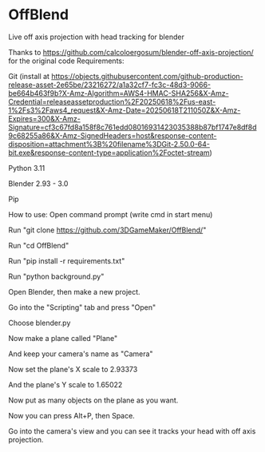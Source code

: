 # OffBlend
Live off axis projection with head tracking for blender

Thanks to https://github.com/calcoloergosum/blender-off-axis-projection/  for the original code
Requirements: 

Git (install at https://objects.githubusercontent.com/github-production-release-asset-2e65be/23216272/a1a32cf7-fc3c-48d3-9066-be664b463f9b?X-Amz-Algorithm=AWS4-HMAC-SHA256&X-Amz-Credential=releaseassetproduction%2F20250618%2Fus-east-1%2Fs3%2Faws4_request&X-Amz-Date=20250618T211050Z&X-Amz-Expires=300&X-Amz-Signature=cf3c67fd8a158f8c761edd08016931423035388b87bf1747e8df8d9c68255a86&X-Amz-SignedHeaders=host&response-content-disposition=attachment%3B%20filename%3DGit-2.50.0-64-bit.exe&response-content-type=application%2Foctet-stream)

Python 3.11

Blender 2.93 - 3.0

Pip

How to use:
Open command prompt (write cmd in start menu)

Run "git clone https://github.com/3DGameMaker/OffBlend/"

Run "cd OffBlend"

Run "pip install -r requirements.txt"

Run "python background.py"

Open Blender, then make a new project.

Go into the "Scripting" tab and press "Open"

Choose blender.py

Now make a plane called "Plane"

And keep your camera's name as "Camera"

Now set the plane's X scale to 2.93373

And the plane's Y scale to 1.65022

Now put as many objects on the plane as you want.

Now you can press Alt+P, then Space.

Go into the camera's view and you can see it tracks your head with off axis projection.
